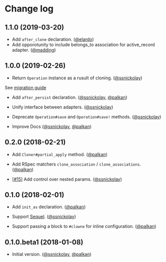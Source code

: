 # Change log

## 1.1.0 (2019-03-20)


- Add `after_clone` declaration. ([@elardo][])
- Add opporotunity to include belongs_to association for active_record adapter. ([@madding][])

## 1.0.0 (2019-02-26)

- Return `Operation` instance as a rusult of cloning. ([@ssnickolay][])

See [migration guide](https://clowne.evilmartians.io/docs/from_v02_to_v10.html)

- Add `after_persist` declaration. ([@ssnickolay][], [@palkan][])

- Unify interface between adapters. ([@ssnickolay][])

- Deprecate `Operation#save` and `Operation#save!` methods. ([@ssnickolay][])

- Improve Docs ([@ssnickolay][], [@palkan][])

## 0.2.0 (2018-02-21)

- Add `Cloner#partial_apply` method. ([@palkan][])

- Add RSpec matchers `clone_association` / `clone_associations`. ([@palkan][])

- [[#15](https://github.com/palkan/clowne/issues/15)] Add control over nested params. ([@ssnickolay][])

## 0.1.0 (2018-02-01)

- Add `init_as` declaration. ([@palkan][])

- Support [Sequel](https://github.com/jeremyevans/sequel). ([@ssnickolay][])

- Support passing a block to `#clowne` for inline configuration. ([@palkan][])

## 0.1.0.beta1 (2018-01-08)

- Initial version. ([@ssnickolay][], [@palkan][])

[@palkan]: https://github.com/palkan
[@ssnickolay]: https://github.com/ssnickolay
[@elardo]: https://github.com/elardo
[@madding]: https://github.com/madding
